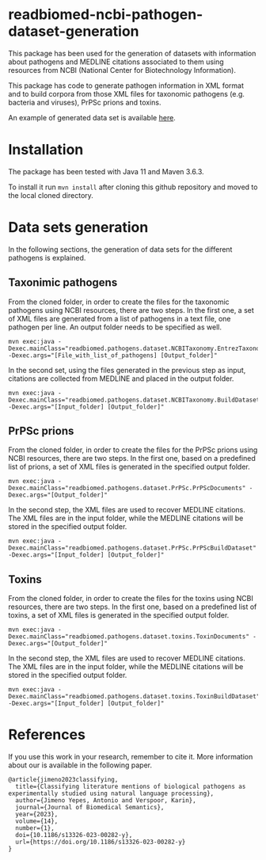 # readbiomed-ncbi-pathogen-dataset-generation

This package has been used for the generation of datasets with information about pathogens and MEDLINE citations associated to them using resources from NCBI (National Center for Biotechnology Information).

This package has code to generate pathogen information in XML format and to build corpora from those XML files for taxonomic pathogens (e.g. bacteria and viruses), PrPSc prions and toxins. 

An example of generated data set is available [here](https://github.com/READ-BioMed/readbiomed-pathogens-dataset).

# Installation

The package has been tested with Java 11 and Maven 3.6.3.

To install it run `mvn install` after cloning this github repository and moved to the local cloned directory.

# Data sets generation

In the following sections, the generation of data sets for the different pathogens is explained.

## Taxonimic pathogens

From the cloned folder, in order to create the files for the taxonomic pathogens using NCBI resources, there are two steps.
In the first one, a set of XML files are generated from a list of pathogens in a text file, one pathogen per line.
An output folder needs to be specified as well.

```
mvn exec:java -Dexec.mainClass="readbiomed.pathogens.dataset.NCBITaxonomy.EntrezTaxonomyDocuments" -Dexec.args="[File_with_list_of_pathogens] [Output_folder]"
```

In the second set, using the files generated in the previous step as input, citations are collected from MEDLINE and placed in the output folder.

```
mvn exec:java -Dexec.mainClass="readbiomed.pathogens.dataset.NCBITaxonomy.BuildDataset" -Dexec.args="[Input_folder] [Output_folder]"
```

## PrPSc prions

From the cloned folder, in order to create the files for the PrPSc prions using NCBI resources, there are two steps.
In the first one, based on a predefined list of prions, a set of XML files is generated in the specified output folder.

```
mvn exec:java -Dexec.mainClass="readbiomed.pathogens.dataset.PrPSc.PrPScDocuments" -Dexec.args="[Output_folder]"
```

In the second step, the XML files are used to recover MEDLINE citations. The XML files are in the input folder, while the MEDLINE citations will be stored in the specified output folder.

```
mvn exec:java -Dexec.mainClass="readbiomed.pathogens.dataset.PrPSc.PrPScBuildDataset" -Dexec.args="[Input_folder] [Output_folder]"
```

## Toxins


From the cloned folder, in order to create the files for the toxins using NCBI resources, there are two steps.
In the first one, based on a predefined list of toxins, a set of XML files is generated in the specified output folder.

```
mvn exec:java -Dexec.mainClass="readbiomed.pathogens.dataset.toxins.ToxinDocuments" -Dexec.args="[Output_folder]"
```

In the second step, the XML files are used to recover MEDLINE citations. The XML files are in the input folder, while the MEDLINE citations will be stored in the specified output folder.

```
mvn exec:java -Dexec.mainClass="readbiomed.pathogens.dataset.toxins.ToxinBuildDataset" -Dexec.args="[Input_folder] [Output_folder]"
```

# References

If you use this work in your research, remember to cite it. More information about our is available in the following paper.

```
@article{jimeno2023classifying,
  title={Classifying literature mentions of biological pathogens as experimentally studied using natural language processing},
  author={Jimeno Yepes, Antonio and Verspoor, Karin},
  journal={Journal of Biomedical Semantics},
  year={2023},
  volume={14},
  number={1},
  doi={10.1186/s13326-023-00282-y},
  url={https://doi.org/10.1186/s13326-023-00282-y}
}
```
